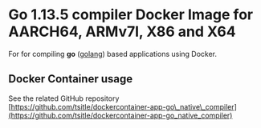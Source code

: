 # Go 1.13.5 compiler Docker Image for AARCH64, ARMv7l, X86 and X64

For for compiling **go** ([golang](https://golang.org/)) based applications using Docker.

## Docker Container usage

See the related GitHub repository [https://github.com/tsitle/dockercontainer-app-go\_native\_compiler](https://github.com/tsitle/dockercontainer-app-go_native_compiler)
